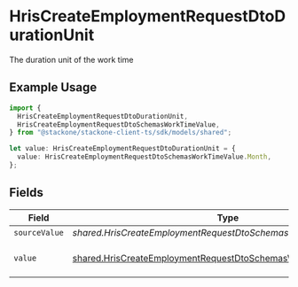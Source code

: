 # HrisCreateEmploymentRequestDtoDurationUnit

The duration unit of the work time

## Example Usage

```typescript
import {
  HrisCreateEmploymentRequestDtoDurationUnit,
  HrisCreateEmploymentRequestDtoSchemasWorkTimeValue,
} from "@stackone/stackone-client-ts/sdk/models/shared";

let value: HrisCreateEmploymentRequestDtoDurationUnit = {
  value: HrisCreateEmploymentRequestDtoSchemasWorkTimeValue.Month,
};
```

## Fields

| Field                                                                                                                                         | Type                                                                                                                                          | Required                                                                                                                                      | Description                                                                                                                                   | Example                                                                                                                                       |
| --------------------------------------------------------------------------------------------------------------------------------------------- | --------------------------------------------------------------------------------------------------------------------------------------------- | --------------------------------------------------------------------------------------------------------------------------------------------- | --------------------------------------------------------------------------------------------------------------------------------------------- | --------------------------------------------------------------------------------------------------------------------------------------------- |
| `sourceValue`                                                                                                                                 | *shared.HrisCreateEmploymentRequestDtoSchemasWorkTimeSourceValue*                                                                             | :heavy_minus_sign:                                                                                                                            | N/A                                                                                                                                           |                                                                                                                                               |
| `value`                                                                                                                                       | [shared.HrisCreateEmploymentRequestDtoSchemasWorkTimeValue](../../../sdk/models/shared/hriscreateemploymentrequestdtoschemasworktimevalue.md) | :heavy_minus_sign:                                                                                                                            | The unified value for the period.                                                                                                             | month                                                                                                                                         |